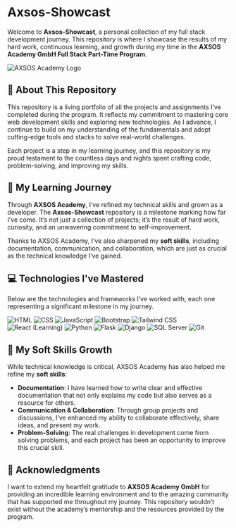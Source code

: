 # Axsos-Showcast
Welcome to **Axsos-Showcast**, a personal collection of my full stack development journey. This repository is where I showcase the results of my hard work, continuous learning, and growth during my time in the **AXSOS Academy GmbH Full Stack Part-Time Program**.

![AXSOS Academy Logo](https://changeonelife.life/wp-content/uploads/2020/08/AXSOS-Academy-Logo-01.png)

## 🚀 About This Repository

This repository is a living portfolio of all the projects and assignments I’ve completed during the program. It reflects my commitment to mastering core web development skills and exploring new technologies. As I advance, I continue to build on my understanding of the fundamentals and adopt cutting-edge tools and stacks to solve real-world challenges.

Each project is a step in my learning journey, and this repository is my proud testament to the countless days and nights spent crafting code, problem-solving, and improving my skills.

## 🌱 My Learning Journey

Through **AXSOS Academy**, I’ve refined my technical skills and grown as a developer. The **Axsos-Showcast** repository is a milestone marking how far I’ve come. It’s not just a collection of projects; it’s the result of hard work, curiosity, and an unwavering commitment to self-improvement.

Thanks to AXSOS Academy, I’ve also sharpened my **soft skills**, including documentation, communication, and collaboration, which are just as crucial as the technical knowledge I’ve gained.

## 💻 Technologies I've Mastered

Below are the technologies and frameworks I’ve worked with, each one representing a significant milestone in my journey.

![HTML](https://img.shields.io/badge/-HTML-orange?style=flat-square&logo=html5) ![CSS](https://img.shields.io/badge/-CSS-blue?style=flat-square&logo=css3) ![JavaScript](https://img.shields.io/badge/-JavaScript-yellow?style=flat-square&logo=javascript) ![Bootstrap](https://img.shields.io/badge/-Bootstrap-purple?style=flat-square&logo=bootstrap) ![Tailwind CSS](https://img.shields.io/badge/-Tailwind%20CSS-teal?style=flat-square&logo=tailwind-css) ![React (Learning)](https://img.shields.io/badge/-React-blue?style=flat-square&logo=react) ![Python](https://img.shields.io/badge/-Python-blue?style=flat-square&logo=python) ![Flask](https://img.shields.io/badge/-Flask-black?style=flat-square&logo=flask) ![Django](https://img.shields.io/badge/-Django-darkgreen?style=flat-square&logo=django) ![SQL Server](https://img.shields.io/badge/-Microsoft%20SQL%20Server-lightgrey?style=flat-square&logo=microsoftsqlserver) ![Git](https://img.shields.io/badge/-Git-orange?style=flat-square&logo=git)

## 💬 My Soft Skills Growth

While technical knowledge is critical, AXSOS Academy has also helped me refine my **soft skills**:

- **Documentation**: I have learned how to write clear and effective documentation that not only explains my code but also serves as a resource for others.
- **Communication & Collaboration**: Through group projects and discussions, I’ve enhanced my ability to collaborate effectively, share ideas, and present my work.
- **Problem-Solving**: The real challenges in development come from solving problems, and each project has been an opportunity to improve this crucial skill.

## 🙌 Acknowledgments

I want to extend my heartfelt gratitude to **AXSOS Academy GmbH** for providing an incredible learning environment and to the amazing community that has supported me throughout my journey. This repository wouldn’t exist without the academy’s mentorship and the resources provided by the program.

